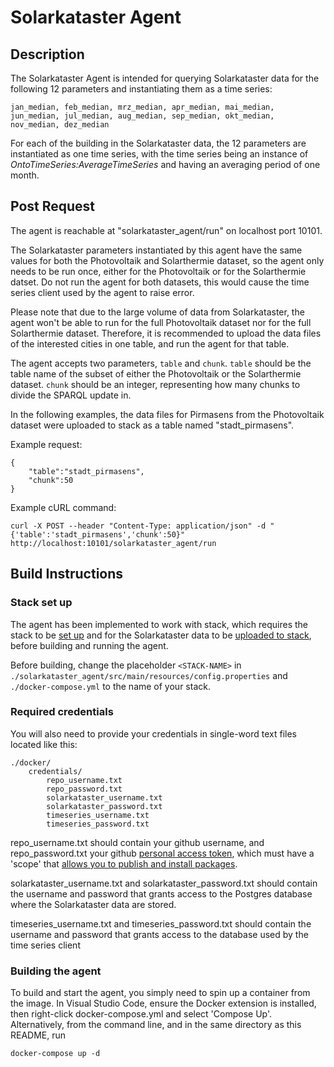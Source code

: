# Solarkataster Agent

## Description

The Solarkataster Agent is intended for querying Solarkataster data for the following 12 parameters and instantiating them as a time series:
```
jan_median, feb_median, mrz_median, apr_median, mai_median, jun_median, jul_median, aug_median, sep_median, okt_median, nov_median, dez_median
```
For each of the building in the Solarkataster data, the 12 parameters are instantiated as one time series, with the time series being an instance of *OntoTimeSeries:AverageTimeSeries* and having an averaging period of one month.

## Post Request

The agent is reachable at "solarkataster_agent/run" on localhost port 10101.

The Solarkataster parameters instantiated by this agent have the same values for both the Photovoltaik and Solarthermie dataset, so the agent only needs to be run once, either for the Photovoltaik or for the Solarthermie datset. Do not run the agent for both datasets, this would cause the time series client used by the agent to raise error.

Please note that due to the large volume of data from Solarkataster, the agent won't be able to run for the full Photovoltaik dataset nor for the full Solarthermie dataset. Therefore, it is recommended to upload the data files of the interested cities in one table, and run the agent for that table.

The agent accepts two parameters, `table` and `chunk`. `table` should be the table name of the subset of either the Photovoltaik or the Solarthermie dataset. `chunk` should be an integer, representing how many chunks to divide the SPARQL update in.

In the following examples, the data files for Pirmasens from the Photovoltaik dataset were uploaded to stack as a table named "stadt_pirmasens".

Example request:
```
{ 
    "table":"stadt_pirmasens",
    "chunk":50
}
```

Example cURL command:
```
curl -X POST --header "Content-Type: application/json" -d "{'table':'stadt_pirmasens','chunk':50}" http://localhost:10101/solarkataster_agent/run
```

## Build Instructions

### Stack set up
The agent has been implemented to work with stack, which requires the stack to be [set up](https://github.com/cambridge-cares/TheWorldAvatar/tree/main/Deploy/stacks/dynamic/stack-manager) and for the Solarkataster data to be [uploaded to stack](https://github.com/cambridge-cares/TheWorldAvatar/tree/main/Deploy/stacks/dynamic/stack-data-uploader), before building and running the agent.

Before building, change the placeholder `<STACK-NAME>` in `./solarkataster_agent/src/main/resources/config.properties` and `./docker-compose.yml` to the name of your stack.

### Required credentials
You will also need to provide your credentials in single-word text files located like this:
```
./docker/
    credentials/
        repo_username.txt
        repo_password.txt
        solarkataster_username.txt
        solarkataster_password.txt
        timeseries_username.txt
        timeseries_password.txt
```

repo_username.txt should contain your github username, and repo_password.txt your github [personal access token](https://docs.github.com/en/github/authenticating-to-github/creating-a-personal-access-token), which must have a 'scope' that [allows you to publish and install packages](https://docs.github.com/en/packages/working-with-a-github-packages-registry/working-with-the-apache-maven-registry#authenticating-to-github-packages).

solarkataster_username.txt and solarkataster_password.txt should contain the username and password that grants access to the Postgres database where the Solarkataster data are stored.

timeseries_username.txt and timeseries_password.txt should contain the username and password that grants access to the database used by the time series client

### Building the agent
To build and start the agent, you simply need to spin up a container from the image.
In Visual Studio Code, ensure the Docker extension is installed, then right-click docker-compose.yml and select 'Compose Up'.
Alternatively, from the command line, and in the same directory as this README, run

```
docker-compose up -d
```
